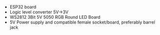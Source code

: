 * ESP32 board
* Logic level converter 5V->3V
* WS2812 3Bit 5V 5050 RGB Round LED Board
* 5V Power supply and compatible female socket/board, preferably barrel jack